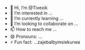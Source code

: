 - 👋 Hi, I’m @Tivexik
- 👀 I’m interested in ...
- 🌱 I’m currently learning ...
- 💞️ I’m looking to collaborate on ...
- 📫 How to reach me ...
- 😄 Pronouns: ...
- ⚡ Fun fact: ...zajebalbymsiekurwa

<!---
Tivexik/Tivexik is a ✨ special ✨ repository because its `README.md` (this file) appears on your GitHub profile.
You can click the Preview link to take a look at your changes.
--->
